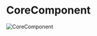 # CoreComponent

![CoreComponent](http://www.plantuml.com/plantuml/proxy?cache=no&src=https://raw.githubusercontent.com/relativitydev/relativity.testing.framework/master/docs/dev/SequenceDiagrams/UMLFiles/CoreComponent.iuml)
